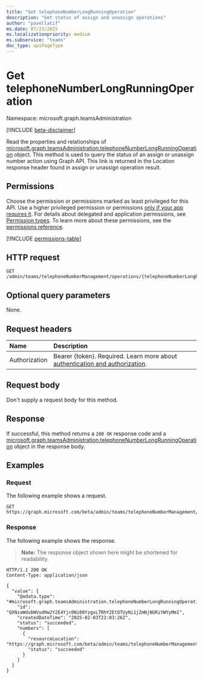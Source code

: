 ```yaml
---
title: "Get telephoneNumberLongRunningOperation"
description: "Get status of assign and unassign operations"
author: "pavellatif"
ms.date: 07/23/2025
ms.localizationpriority: medium
ms.subservice: "teams"
doc_type: apiPageType
---
```


# Get telephoneNumberLongRunningOperation

Namespace: microsoft.graph.teamsAdministration

[!INCLUDE [beta-disclaimer](../../includes/beta-disclaimer.md)]

Read the properties and relationships of [microsoft.graph.teamsAdministration.telephoneNumberLongRunningOperation](../resources/teamsadministration-telephonenumberlongrunningoperation.md) object. This method is used to query the status of an assign or unassign number action using Graph API. This link is returned in the Location response header found in assign or unassign operation result.

## Permissions

Choose the permission or permissions marked as least privileged for this API. Use a higher privileged permission or permissions [only if your app requires it](/graph/permissions-overview#best-practices-for-using-microsoft-graph-permissions). For details about delegated and application permissions, see [Permission types](/graph/permissions-overview#permission-types). To learn more about these permissions, see the [permissions reference](/graph/permissions-reference).

<!-- { "blockType": "permissions", "name": "teamsadministration_telephonenumberlongrunningoperation_get" } -->
[!INCLUDE [permissions-table](../includes/permissions/teamsadministration-telephonenumberlongrunningoperation-get-permissions.md)]

## HTTP request

<!-- {
  "blockType": "ignored"
}
-->
``` http
GET /admin/teams/telephoneNumberManagement/operations/{telephoneNumberLongRunningOperationId}
```

## Optional query parameters

None.

## Request headers

|Name|Description|
|:---|:---|
|Authorization|Bearer {token}. Required. Learn more about [authentication and authorization](/graph/auth/auth-concepts).|

## Request body

Don't supply a request body for this method.

## Response

If successful, this method returns a `200 OK` response code and a [microsoft.graph.teamsAdministration.telephoneNumberLongRunningOperation](../resources/teamsadministration-telephonenumberlongrunningoperation.md) object in the response body.

## Examples

### Request

The following example shows a request.
<!-- {
  "blockType": "request",
  "name": "get_telephonenumberlongrunningoperation"
}
-->
``` http
GET https://graph.microsoft.com/beta/admin/teams/telephoneNumberManagement/operations{'QXNzaWdubWVudHw2Y2E4Yjc0Ni00YzgxLTRhY2EtOTUyNi1jZmNjNGRiYWYyMmI'}
```

### Response

The following example shows the response.
>**Note:** The response object shown here might be shortened for readability.
<!-- {
  "blockType": "response",
  "truncated": true,
  "@odata.type": "microsoft.graph.teamsAdministration.telephoneNumberLongRunningOperation"
}
-->
``` http
HTTP/1.1 200 OK
Content-Type: application/json

{
  "value": {
    "@odata.type": "#microsoft.graph.teamsAdministration.telephoneNumberLongRunningOperation",
    "id": "QXNzaWdubWVudHw2Y2E4Yjc0Ni00YzgxLTRhY2EtOTUyNi1jZmNjNGRiYWYyMmI",
    "createdDateTime": "2025-02-03T22:03:26Z",
    "status": "succeeded",
    "numbers": [
      {
        "resourceLocation": "https://graph.microsoft.com/beta/admin/teams/telephoneNumberManagement/numberAssignments/N2EyMDUxOTctOGU1OS00ODdkLWI5ZmEtM2ZjMWIxMDhmMWU1fCsxMjA2MTIzNDU2Nw",
        "status": "succeeded"
      }
    ]
  }
}
```

